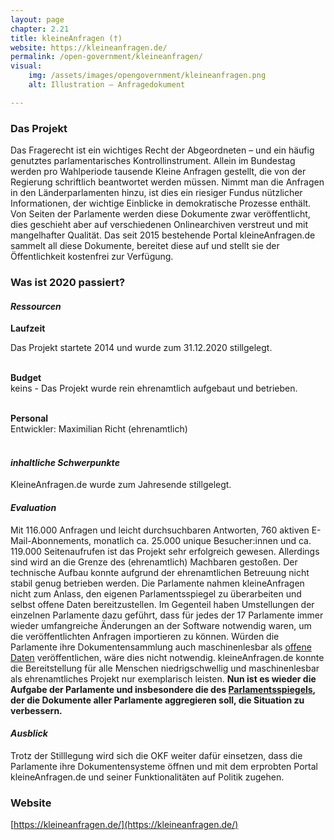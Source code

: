 ```yaml
---
layout: page
chapter: 2.21
title: kleineAnfragen (†)
website: https://kleineanfragen.de/
permalink: /open-government/kleineanfragen/
visual:
    img: /assets/images/opengovernment/kleineanfragen.png
    alt: Illustration – Anfragedokument

---
```


### Das Projekt

Das Fragerecht ist ein wichtiges Recht der Abgeordneten – und ein häufig genutztes parlamentarisches Kontrollinstrument. Allein im Bundestag werden pro Wahlperiode tausende Kleine Anfragen gestellt, die von der Regierung schriftlich beantwortet werden müssen. Nimmt man die Anfragen in den Länderparlamenten hinzu, ist dies ein riesiger Fundus nützlicher Informationen, der wichtige Einblicke in demokratische Prozesse enthält. Von Seiten der Parlamente werden diese Dokumente zwar veröffentlicht, dies geschieht aber auf verschiedenen Onlinearchiven verstreut und mit mangelhafter Qualität. Das seit 2015 bestehende Portal kleineAnfragen.de sammelt all diese Dokumente, bereitet diese auf und stellt sie der Öffentlichkeit kostenfrei zur Verfügung.

### Was ist 2020 passiert?

#### *Ressourcen*

  **Laufzeit** <br>
  
  Das Projekt startete 2014 und wurde zum 31.12.2020 stillgelegt.<br><br>

  **Budget** <br>
  keins - Das Projekt wurde rein ehrenamtlich aufgebaut und betrieben.<br><br>

  **Personal** <br>
  Entwickler: Maximilian Richt (ehrenamtlich)<br><br>

#### *inhaltliche Schwerpunkte*
KleineAnfragen.de wurde zum Jahresende stillgelegt. 

#### *Evaluation*
Mit 116.000 Anfragen und leicht durchsuchbaren Antworten, 760 aktiven E-Mail-Abonnements, monatlich ca. 25.000 unique Besucher:innen und ca. 119.000 Seitenaufrufen ist das Projekt sehr erfolgreich gewesen. Allerdings sind wird an die Grenze des (ehrenamtlich) Machbaren gestoßen. Der technische Aufbau konnte aufgrund der ehrenamtlichen Betreuung nicht stabil genug betrieben werden. Die Parlamente nahmen kleineAnfragen nicht zum Anlass, den eigenen Parlamentsspiegel zu überarbeiten und selbst offene Daten bereitzustellen. Im Gegenteil haben Umstellungen der einzelnen Parlamente dazu geführt, dass für jedes der 17 Parlamente immer wieder umfangreiche Änderungen an der Software notwendig waren, um die veröffentlichten Anfragen importieren zu können. Würden die Parlamente ihre Dokumentensammlung auch maschinenlesbar als [offene Daten](https://okfn.de/themen/open_data/) veröffentlichen, wäre dies nicht notwendig.  kleineAnfragen.de konnte die Bereitstellung für alle Menschen niedrigschwellig und maschinenlesbar als ehrenamtliches Projekt nur exemplarisch leisten. **Nun ist es wieder die Aufgabe der Parlamente und insbesondere die des [Parlamentsspiegels](https://www.parlamentsspiegel.de/home/einfache-suche.html), der die Dokumente aller Parlamente aggregieren soll, die Situation zu verbessern.**

#### *Ausblick*
Trotz der Stilllegung wird sich die OKF weiter dafür einsetzen, dass die Parlamente ihre Dokumentensysteme öffnen und mit dem erprobten Portal kleineAnfragen.de und seiner Funktionalitäten auf Politik zugehen.

### Website

[https://kleineanfragen.de/](https://kleineanfragen.de/)
